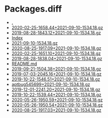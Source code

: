 Packages.diff
========================

- [.](.)
- [2020-02-25-1658.44+2021-09-10-1534.18.gz](2020-02-25-1658.44+2021-09-10-1534.18.gz)
- [2019-08-28-1843.12+2021-09-10-1534.18.gz](2019-08-28-1843.12+2021-09-10-1534.18.gz)
- [Index](Index)
- [2021-09-10-1534.18.gz](2021-09-10-1534.18.gz)
- [2020-08-25-1917.09+2021-09-10-1534.18.gz](2020-08-25-1917.09+2021-09-10-1534.18.gz)
- [2020-02-25-1651.10+2021-09-10-1534.18.gz](2020-02-25-1651.10+2021-09-10-1534.18.gz)
- [2019-08-28-1838.04+2021-09-10-1534.18.gz](2019-08-28-1838.04+2021-09-10-1534.18.gz)
- [README.md](README.md)
- [2019-09-21-1504.38+2021-09-10-1534.18.gz](2019-09-21-1504.38+2021-09-10-1534.18.gz)
- [2019-07-03-2045.16+2021-09-10-1534.18.gz](2019-07-03-2045.16+2021-09-10-1534.18.gz)
- [2019-10-22-1546.51+2021-09-10-1534.18.gz](2019-10-22-1546.51+2021-09-10-1534.18.gz)
- [aptbug545699+2021-09-10-1534.18.gz](aptbug545699+2021-09-10-1534.18.gz)
- [2019-12-01-2241.20+2021-09-10-1534.18.gz](2019-12-01-2241.20+2021-09-10-1534.18.gz)
- [2019-10-22-1539.44+2021-09-10-1534.18.gz](2019-10-22-1539.44+2021-09-10-1534.18.gz)
- [2020-05-26-1950.59+2021-09-10-1534.18.gz](2020-05-26-1950.59+2021-09-10-1534.18.gz)
- [2020-05-26-1950.54+2021-09-10-1534.18.gz](2020-05-26-1950.54+2021-09-10-1534.18.gz)
- [2020-08-25-1917.03+2021-09-10-1534.18.gz](2020-08-25-1917.03+2021-09-10-1534.18.gz)
